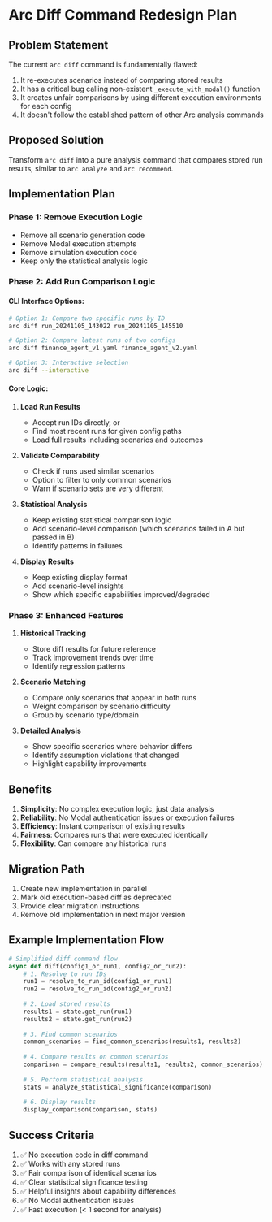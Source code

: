 # Arc Diff Command Redesign Plan

## Problem Statement

The current `arc diff` command is fundamentally flawed:
1. It re-executes scenarios instead of comparing stored results
2. It has a critical bug calling non-existent `_execute_with_modal()` function  
3. It creates unfair comparisons by using different execution environments for each config
4. It doesn't follow the established pattern of other Arc analysis commands

## Proposed Solution

Transform `arc diff` into a pure analysis command that compares stored run results, similar to `arc analyze` and `arc recommend`.

## Implementation Plan

### Phase 1: Remove Execution Logic
- Remove all scenario generation code
- Remove Modal execution attempts
- Remove simulation execution code
- Keep only the statistical analysis logic

### Phase 2: Add Run Comparison Logic

#### CLI Interface Options:
```bash
# Option 1: Compare two specific runs by ID
arc diff run_20241105_143022 run_20241105_145510

# Option 2: Compare latest runs of two configs
arc diff finance_agent_v1.yaml finance_agent_v2.yaml

# Option 3: Interactive selection
arc diff --interactive
```

#### Core Logic:
1. **Load Run Results**
   - Accept run IDs directly, or
   - Find most recent runs for given config paths
   - Load full results including scenarios and outcomes

2. **Validate Comparability**
   - Check if runs used similar scenarios
   - Option to filter to only common scenarios
   - Warn if scenario sets are very different

3. **Statistical Analysis**
   - Keep existing statistical comparison logic
   - Add scenario-level comparison (which scenarios failed in A but passed in B)
   - Identify patterns in failures

4. **Display Results**
   - Keep existing display format
   - Add scenario-level insights
   - Show which specific capabilities improved/degraded

### Phase 3: Enhanced Features

1. **Historical Tracking**
   - Store diff results for future reference
   - Track improvement trends over time
   - Identify regression patterns

2. **Scenario Matching**
   - Compare only scenarios that appear in both runs
   - Weight comparison by scenario difficulty
   - Group by scenario type/domain

3. **Detailed Analysis**
   - Show specific scenarios where behavior differs
   - Identify assumption violations that changed
   - Highlight capability improvements

## Benefits

1. **Simplicity**: No complex execution logic, just data analysis
2. **Reliability**: No Modal authentication issues or execution failures
3. **Efficiency**: Instant comparison of existing results
4. **Fairness**: Compares runs that were executed identically
5. **Flexibility**: Can compare any historical runs

## Migration Path

1. Create new implementation in parallel
2. Mark old execution-based diff as deprecated
3. Provide clear migration instructions
4. Remove old implementation in next major version

## Example Implementation Flow

```python
# Simplified diff command flow
async def diff(config1_or_run1, config2_or_run2):
    # 1. Resolve to run IDs
    run1 = resolve_to_run_id(config1_or_run1)
    run2 = resolve_to_run_id(config2_or_run2)
    
    # 2. Load stored results
    results1 = state.get_run(run1)
    results2 = state.get_run(run2)
    
    # 3. Find common scenarios
    common_scenarios = find_common_scenarios(results1, results2)
    
    # 4. Compare results on common scenarios
    comparison = compare_results(results1, results2, common_scenarios)
    
    # 5. Perform statistical analysis
    stats = analyze_statistical_significance(comparison)
    
    # 6. Display results
    display_comparison(comparison, stats)
```

## Success Criteria

1. ✅ No execution code in diff command
2. ✅ Works with any stored runs
3. ✅ Fair comparison of identical scenarios
4. ✅ Clear statistical significance testing
5. ✅ Helpful insights about capability differences
6. ✅ No Modal authentication issues
7. ✅ Fast execution (< 1 second for analysis)